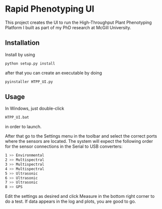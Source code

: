 # Rapid Phenotyping UI

This project creates the UI to run the High-Throughput Plant Phenotyping
Platform I built as part of my PhD research at McGill University.

## Installation

Install by using

```bash
python setup.py install
```

after that you can create an executable by doing
```bash
pyinstaller HTPP_UI.py
```

## Usage

In Windows, just double-click
```bash
HTPP_UI.bat
```
in order to launch.

After that go to the Settings menu in the toolbar and select
the correct ports where the sensors are located.
The system will expect the following order for the sensor connections
in the Serial to USB converters:
```bash
1 >> Environmental
2 >> Multispectral
3 >> Multispectral
4 >> Multispectral
5 >> Ultrasonic
6 >> Ultrasonic
7 >> Ultrasonic
8 >> GPS
```

Edit the settings as desired and click Measure in the bottom right corner to do
a test. If data appears in the log and plots, you are good to go.